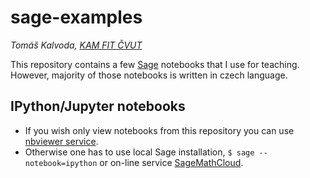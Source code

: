 # sage-examples
*Tomáš Kalvoda, [KAM FIT ČVUT](https://fit.cvut.cz/fakulta/struktura/katedry/kam)*

This repository contains a few [Sage](http://www.sagemath.org) notebooks that I use for teaching. However, majority of those notebooks is written in czech language.

## IPython/Jupyter notebooks

 * If you wish only view notebooks from this repository you can use [nbviewer service](http://nbviewer.ipython.org/github/kalvotom/sage-examples/tree/master/).
 * Otherwise one has to use local Sage installation,
 ``$ sage --notebook=ipython``
 or on-line service [SageMathCloud](http://cloud.sagemath.com).